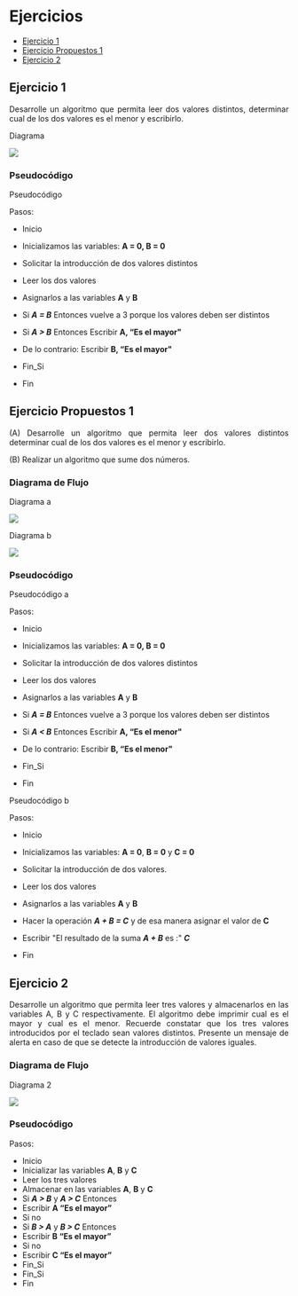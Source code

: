 <div align="justify">

# Ejercicios

- [Ejercicio 1](#ejercicio-1)
- [Ejercicio Propuestos 1](#ejercicio-propuestos-1)
- [Ejercicio 2](#ejercicio-2)

## Ejercicio 1 <a name="ejercicio-1"></a>

Desarrolle un algoritmo que permita leer dos valores distintos, determinar cual de los dos valores es el menor y escribirlo.

Diagrama

<img src="Images/Diagrama_1.png">

### Pseudocódigo

Pseudocódigo

Pasos: 
- Inicio

- Inicializamos las variables: __A = 0, B = 0__

- Solicitar la introducción de dos valores distintos

- Leer los dos valores

- Asignarlos a las variables __A__ y __B__

- Si ___A = B___ Entonces vuelve a 3 porque los valores deben ser distintos

- Si ___A > B___ Entonces Escribir __A, “Es el mayor"__

- De lo contrario: Escribir __B, “Es el mayor"__

- Fin_Si

- Fin


## Ejercicio Propuestos 1 <a name="ejercicio-propuestos-1"></a>

 (A)  Desarrolle un algoritmo que permita leer dos valores distintos determinar cual de los dos valores es el menor y escribirlo.

 (B) Realizar un algoritmo que sume dos números.

### Diagrama de Flujo

Diagrama a

<img src="Images/Diagrama_prouesto_a.png">

Diagrama b

<img src="Images/Diagrama_prouesto_b.png">

### Pseudocódigo

Pseudocódigo a

Pasos: 
- Inicio

- Inicializamos las variables: __A = 0, B = 0__

- Solicitar la introducción de dos valores distintos

- Leer los dos valores

- Asignarlos a las variables __A__ y __B__

- Si ___A = B___ Entonces vuelve a 3 porque los valores deben ser distintos

- Si ___A < B___ Entonces Escribir __A, “Es el menor"__

- De lo contrario: Escribir __B, “Es el menor"__

- Fin_Si

- Fin

Pseudocódigo b

Pasos: 
- Inicio

- Inicializamos las variables: __A = 0__, __B = 0__ y __C = 0__

- Solicitar la introducción de dos valores.

- Leer los dos valores

- Asignarlos a las variables __A__ y __B__

- Hacer la operación ___A + B = C___ y de esa manera asignar el valor de __C__

- Escribir "El resultado de la suma ___A + B___ es :" ___C___

- Fin

## Ejercicio 2 <a name="ejercicio-2"></a>

Desarrolle un algoritmo que permita leer tres valores y almacenarlos en las variables A, B y C respectivamente. El algoritmo debe imprimir cual es el mayor y cual es el menor. Recuerde constatar que los tres valores introducidos por el teclado sean valores distintos. Presente un mensaje de alerta en caso de que se detecte la introducción de valores iguales.

### Diagrama de Flujo

Diagrama 2

<img src="Images/Diagrama_2.png">

### Pseudocódigo

Pasos:
- Inicio
- Inicializar las variables __A__, __B__ y __C__
- Leer los tres valores
- Almacenar en las variables __A__, __B__ y __C__
- Si ___A > B___ y ___A > C___ Entonces
- Escribir __A “Es el mayor”__
- Si no
- Si ___B > A___ y ___B > C___ Entonces
- Escribir __B “Es el mayor”__
- Si no
- Escribir __C “Es el mayor”__
- Fin_Si
- Fin_Si
- Fin

</div>